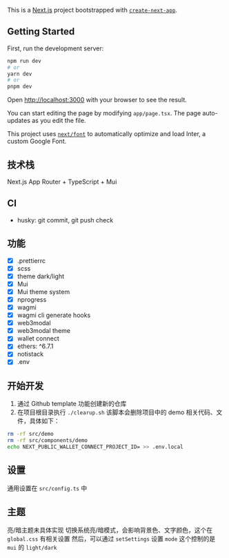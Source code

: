 This is a [Next.js](https://nextjs.org/) project bootstrapped with [`create-next-app`](https://github.com/vercel/next.js/tree/canary/packages/create-next-app).

## Getting Started

First, run the development server:

```bash
npm run dev
# or
yarn dev
# or
pnpm dev
```

Open [http://localhost:3000](http://localhost:3000) with your browser to see the result.

You can start editing the page by modifying `app/page.tsx`. The page auto-updates as you edit the file.

This project uses [`next/font`](https://nextjs.org/docs/basic-features/font-optimization) to automatically optimize and load Inter, a custom Google Font.

## 技术栈

Next.js App Router + TypeScript + Mui

## CI

- husky: git commit, git push check

## 功能

- [x] .prettierrc
- [x] scss
- [x] theme dark/light
- [x] Mui
- [x] Mui theme system
- [x] nprogress
- [x] wagmi
- [x] wagmi cli generate hooks
- [x] web3modal
- [x] web3modal theme
- [x] wallet connect
- [x] ethers: ^6.7.1
- [x] notistack
- [x] .env

## 开始开发

1. 通过 Github template 功能创建新的仓库
2. 在项目根目录执行 `./clearup.sh` 该脚本会删除项目中的 demo 相关代码、文件，具体如下：

```bash
rm -rf src/demo
rm -rf src/components/demo
echo NEXT_PUBLIC_WALLET_CONNECT_PROJECT_ID= >> .env.local
```

## 设置

通用设置在 `src/config.ts` 中

## 主题

亮/暗主题未具体实现
切换系统亮/暗模式，会影响背景色、文字颜色，这个在 `global.css` 有相关设置
然后，可以通过 `setSettings` 设置 `mode` 这个控制的是 `mui` 的 `light/dark`
